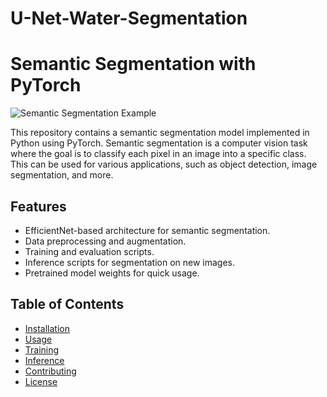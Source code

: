# U-Net-Water-Segmentation

# Semantic Segmentation with PyTorch

![Semantic Segmentation Example](images/segmentation_example.png)

This repository contains a semantic segmentation model implemented in Python using PyTorch. Semantic segmentation is a computer vision task where the goal is to classify each pixel in an image into a specific class. This can be used for various applications, such as object detection, image segmentation, and more.

## Features

- EfficientNet-based architecture for semantic segmentation.
- Data preprocessing and augmentation.
- Training and evaluation scripts.
- Inference scripts for segmentation on new images.
- Pretrained model weights for quick usage.

## Table of Contents

- [Installation](#installation)
- [Usage](#usage)
- [Training](#training)
- [Inference](#inference)
- [Contributing](#contributing)
- [License](#license)


